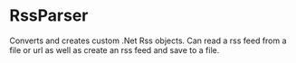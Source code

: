 # RssParser
Converts and creates custom .Net Rss objects. Can read a rss feed from a file or url as well as create an rss feed and save to a file.
